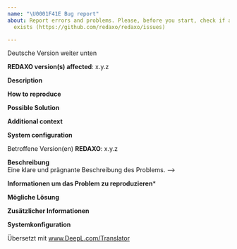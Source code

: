 ```yaml
---
name: "\U0001F41E Bug report"
about: Report errors and problems. Please, before you start, check if an related issue
  exists (https://github.com/redaxo/redaxo/issues)

---
```

Deutsche Version weiter unten

**REDAXO version(s) affected**: x.y.z

**Description**  
<!-- A clear and concise description of the problem. -->

**How to reproduce**  
<!-- Code and/or config needed to reproduce the problem -->

**Possible Solution**  
<!--- Optional: only if you have suggestions on a fix/reason for the bug -->

**Additional context**  
<!-- Optional: any other context about the problem: Browser version,system log messages, screenshots, etc. -->

**System configuration**
<!-- Optional: Since Version 5.7 it is possible to generate a system report, paste in here the markdown version -->



Betroffene Version(en) **REDAXO**: x.y.z

**Beschreibung**  
Eine klare und prägnante Beschreibung des Problems. -->

**Informationen um das Problem zu reproduzieren***   
<!-- Code und/oder Konfiguration, die benötigt werden, um das Problem zu reproduzieren -->

**Mögliche Lösung**  
<!--- Optional: Vorschläge zu einer Behebung/Grund für den Fehler -->

**Zusätzlicher Informationen**  
<!-- Optional: jeder andere Information zum Problem: Browser-Version,Systemlog-Meldungen, Screenshots, etc. -->

**Systemkonfiguration**
<!-- Optional: Seit Version 5.7 ist es möglich, einen Systemreport zu generieren, fügen Sie hier die Markdown-Version ein -->

Übersetzt mit www.DeepL.com/Translator
